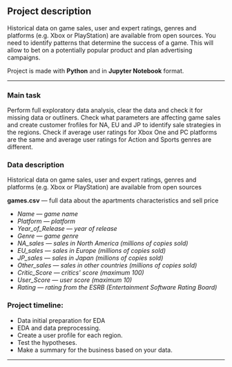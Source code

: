 ## **Project description**

Historical data on game sales, user and expert ratings, genres and platforms (e.g. Xbox or PlayStation) are available from open sources. 
You need to identify patterns that determine the success of a game. This will allow to bet on a potentially popular product and plan advertising campaigns.

Project is made with **Python** and in **Jupyter Notebook** format.

<hr>

### **Main task**

Perform full exploratory data analysis, clear the data and check it for missing data or outliners. 
Check what parameters are affecting game sales and create customer frofiles for NA, EU and JP to identify sale strategies in the regions.
Check if average user ratings for Xbox One and PC platforms are the same and average user ratings for Action and Sports genres are different.

### **Data description**

Historical data on game sales, user and expert ratings, genres and platforms (e.g. Xbox or PlayStation) are available from open sources

**games.csv** — full data about the apartments characteristics and sell price

<ul>
<li><i>Name — game name</i></li>
<li><i>Platform — platform</i></li>
<li><i>Year_of_Release — year of release</i></li>
<li><i>Genre — game genre</i></li>
<li><i>NA_sales — sales in North America (millions of copies sold)</i></li>
<li><i>EU_sales — sales in Europe (millions of copies sold)</i></li>
<li><i>JP_sales — sales in Japan (millions of copies sold)</i></li>
<li><i>Other_sales — sales in other countries (millions of copies sold)</i></li>
<li><i>Critic_Score — critics' score (maximum 100)</i></li>
<li><i>User_Score — user score (maximum 10)</i></li>
<li><i>Rating — rating from the ESRB (Entertainment Software Rating Board)</i></li>
</ul>

### **Project timeline:**

* Data initial preparation for EDA
* EDA and data preprocessing.
* Create a user profile for each region.
* Test the hypotheses.
* Make a summary for the business based on your data.

<hr>
